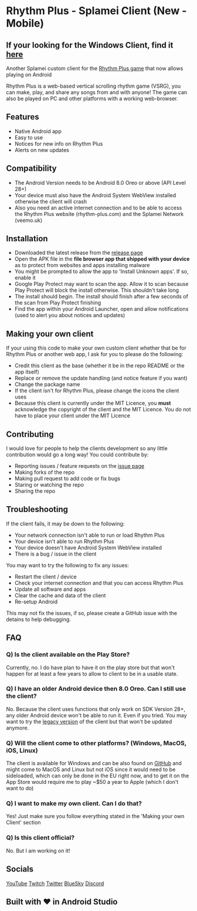 
# Rhythm Plus - Splamei Client (New - Mobile)
## If your looking for the Windows Client, find it [here](https://github.com/splamei/rplus-pc-client)
Another Splamei custom client for the [Rhythm Plus game](https://rhythm-plus.com) that now allows playing on Android

Rhythm Plus is a web-based vertical scrolling rhythm game (VSRG), you can make, play, and share any songs from and with anyone! The game can also be played on PC and other platforms with a working web-browser.
## Features

 - Native Android app
 - Easy to use
 - Notices for new info on Rhythm Plus
 - Alerts on new updates

## Compatibility
- The Android Version needs to be Android 8.0 Oreo or above (API Level 28+)
- Your device must also have the Android System WebView installed otherwise the client will crash
- Also you need an active internet connection and to be able to access the Rhythm Plus website (rhythm-plus.com) and the Splamei Network (veemo.uk)

## Installation

 - Downloaded the latest release from the [release page](https://github.com/splamei/rplus-mobile-client/releases)
 - Open the APK file in the **file browser app that shipped with your device** as to protect from websites and apps installing malware
 - You might be prompted to allow the app to 'Install Unknown apps'. If so, enable it
 - Google Play Protect may want to scan the app. Allow it to scan because Play Protect will block the install otherwise. This shouldn't take long
 - The install should begin. The install should finish after a few seconds of the scan from Play Protect finishing
 - Find the app within your Android Launcher, open and allow notifications (used to alert you about notices and updates)
## Making your own client
If your using this code to make your own custom client whether that be for Rhythm Plus or another web app, I ask for you to please do the following:
 - Credit this client as the base (whether it be in the repo README or the app itself)
 - Replace or remove the update handling (and notice feature if you want)
 - Change the package name
 - If the client isn't for Rhythm Plus, please change the icons the client uses
 - Because this client is currently under the MIT Licence, you **must** acknowledge the copyright of the client and the MIT Licence. You do not have to place your client under the MIT Licence
## Contributing
I would love for people to help the clients development so any little contribution would go a long way!
You could contribute by:
 - Reporting issues / feature requests on the [issue page](https://github.com/splamei/rplus-mobile-client/issues)
 - Making forks of the repo
 - Making pull request to add code or fix bugs
 - Staring or watching the repo
 - Sharing the repo
## Troubleshooting
If the client fails, it may be down to the following:
- Your network connection isn't able to run or load Rhythm Plus
- Your device isn't able to run Rhythm Plus
- Your device doesn't have Android System WebView installed
- There is a bug / issue in the client

You may want to try the following to fix any issues:
- Restart the client / device
- Check your internet connection and that you can access Rhythm Plus
- Update all software and apps
- Clear the cache and data of the client
- Re-setup Android

This may not fix the issues, if so, please create a GitHub issue with the detains to help debugging.
## FAQ
### Q) Is the client available on the Play Store?
Currently, no. I do have plan to have it on the play store but that won't happen for at least a few years to allow to client to be in a usable state.
### Q) I have an older Android device then 8.0 Oreo. Can I still use the client?
No. Because the client uses functions that only work on SDK Version 28+, any older Android device won't be able to run it. Even if you tried. You may want to try the [legacy version](https://github.com/splamei/rhythm-plus-splamei-mobile-client) of the client but that won't be updated anymore.
### Q) Will the client come to other platforms? (Windows, MacOS, iOS, Linux)
The client is available for Windows and can be also found on [GitHub](https://github.com/splamei/rplus-pc-client) and might come to MacOS and Linux but not iOS since it would need to be sideloaded, which can only be done in the EU right now, and to get it on the App Store would require me to play ~$50 a year to Apple (which I don't want to do)
### Q) I want to make my own client. Can I do that?
Yes! Just make sure you follow everything stated in the 'Making your own Client' section
### Q) Is this client official?
No. But I am working on it!
## Socials
[YouTube](https://youtube.com/@splamei)
[Twitch](https://twitch.tv/splamei)
[Twitter](https://twitter.com/splamei)
[BlueSky](http://splamei.bsky.social/)
[Discord](https://discord.gg/g2KTP5X9At)
## Built with ❤️ in Android Studio
